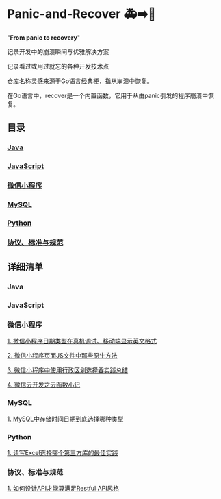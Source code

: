 # Panic-and-Recover 🚑➡️💪

"**From panic to recovery**"

记录开发中的崩溃瞬间与优雅解决方案

记录看过或用过就忘的各种开发技术点

仓库名称灵感来源于Go语言经典梗，指从崩溃中恢复。

在Go语言中，recover是一个内置函数，它用于从由panic引发的程序崩溃中恢复。

## 目录

### [Java](#Java)
### [JavaScript](#JavaScript)
### [微信小程序](#微信小程序)
### [MySQL](#MySQL)
### [Python](#Python)
### [协议、标准与规范](#协议、标准与规范)

## 详细清单
### Java
### JavaScript
### 微信小程序
[1. 微信小程序日期类型在真机调试、移动端显示英文格式](miniprogram/1.%20微信小程序日期类型在真机调试、移动端显示英文格式.md)

[2. 微信小程序页面JS文件中那些原生方法](miniprogram/2.%20微信小程序页面JS文件中那些生命周期函数.md)

[3. 微信小程序中使用行政区划选择器实践总结](miniprogram/3.%20微信小程序中使用行政区划选择器实践总结.md)

[4. 微信云开发之云函数小记]()
### MySQL
[1. MySQL中存储时间日期到底选择哪种类型](mysql/1.%20MySQL中存储时间日期到底选择哪种类型.md)
### Python
[1. 读写Excel选择哪个第三方库的最佳实践](python/1.%20读写Excel选择哪个第三方库的最佳实践.md)
### 协议、标准与规范
[1. 如何设计API才能算满足Restful API风格](protocols、standards、regulations/1.%20如何设计API才能算满足Restful%20API风格.md)
